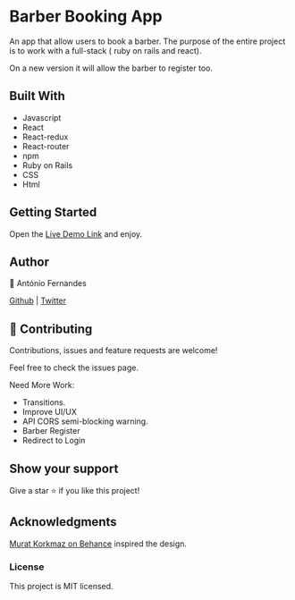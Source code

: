 # Barber Booking App
An app that allow users to book a barber. The purpose of the entire project is to work with a full-stack ( ruby on rails and react).


On a new version it will allow the barber to register too.

## Built With
- Javascript
- React
- React-redux
- React-router
- npm
- Ruby on Rails
- CSS 
- Html

## Getting Started

Open the [Live Demo Link](https://timelogger.netlify.com/) and enjoy.

## Author

👤 António Fernandes

[Github](https://github.com/trox115) | [Twitter](https://twitter.com/rock_67) 

## 🤝 Contributing
Contributions, issues and feature requests are welcome!

Feel free to check the issues page.

Need More Work:
- Transitions.
- Improve UI/UX
- API CORS semi-blocking warning.
- Barber Register
- Redirect to Login

## Show your support
Give a star ⭐️ if you like this project!

## Acknowledgments

[Murat Korkmaz on Behance](https://www.behance.net/gallery/26425031/Vespa-Responsive-Redesign) inspired the design.

### License

This project is MIT licensed.